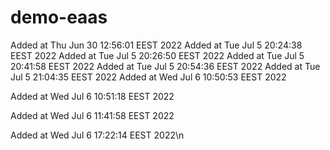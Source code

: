 # demo-eaas
Added at Thu Jun 30 12:56:01 EEST 2022
Added at Tue Jul  5 20:24:38 EEST 2022
Added at Tue Jul  5 20:26:50 EEST 2022
Added at Tue Jul  5 20:41:58 EEST 2022
Added at Tue Jul  5 20:54:36 EEST 2022
Added at Tue Jul  5 21:04:35 EEST 2022
Added at Wed Jul  6 10:50:53 EEST 2022

Added at Wed Jul  6 10:51:18 EEST 2022

Added at Wed Jul  6 11:41:58 EEST 2022

Added at Wed Jul  6 17:22:14 EEST 2022\n
